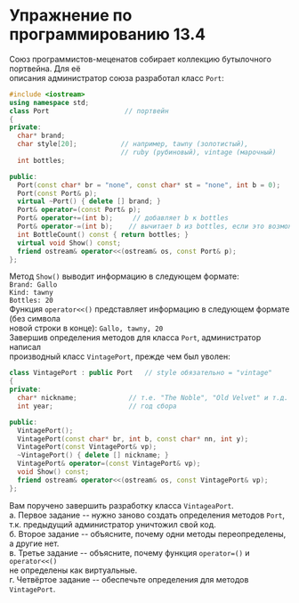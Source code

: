# Упражнение по программированию 13.4  
Союз программистов-меценатов собирает коллекцию бутылочного портвейна. Для её  
описания администратор союза разработал класс `Port`:
```cpp
#include <iostream>
using namespace std;
class Port                   // портвейн
{
private:
  char* brand;
  char style[20];           // например, tawny (золотистый),
                            // ruby (рубиновый), vintage (марочный)
  int bottles;

public:
  Port(const char* br = "none", const char* st = "none", int b = 0);
  Port(const Port& p);
  virtual ~Port() { delete [] brand; }
  Port& operator=(const Port& p);
  Port& operator+=(int b);     // добавляет b к bottles
  Port& operator-=(int b);    // вычитает b из bottles, если это возможно
  int BottleCount() const { return bottles; }
  virtual void Show() const;
  friend ostream& operator<<(ostream& os, const Port& p);
};
```
Метод `Show()` выводит информацию в следующем формате:  
`Brand: Gallo`  
`Kind: tawny`  
`Bottles: 20`  
Функция `operator<<()` представляет информацию в следующем формате (без символа  
новой строки в конце):
`Gallo, tawny, 20`  
Завершив определения методов для класса `Port`, администратор написал  
производный класс `VintagePort`, прежде чем был уволен:
```cpp
class VintagePort : public Port   // style обязательно = "vintage"
{
private:
  char* nickname;             // т.е. "The Noble", "Old Velvet" и т.д.
  int year;                   // год сбора

public:
  VintagePort();
  VintagePort(const char* br, int b, const char* nn, int y);
  VintagePort(const VintagePort& vp);
  ~VintagePort() { delete [] nickname; }
  VintagePort& operator=(const VintagePort& vp);
  void Show() const;
  friend ostream& operator<<(ostream& os, const VintagePort& vp);
};
```
Вам поручено завершить разработку класса `VintageaPort`.  
  а. Первое задание -- нужно заново создать определения методов `Port`,  
     т.к. предыдущий администратор уничтожил свой код.  
  б. Второе задание -- объясните, почему одни методы переопределены,  
     а другие нет.  
  в. Третье задание -- объясните, почему функция `operator=()` и `operator<<()`  
     не определены как виртуальные.  
  г. Четвёртое задание -- обеспечьте определения для методов `VintagePort`.  
  